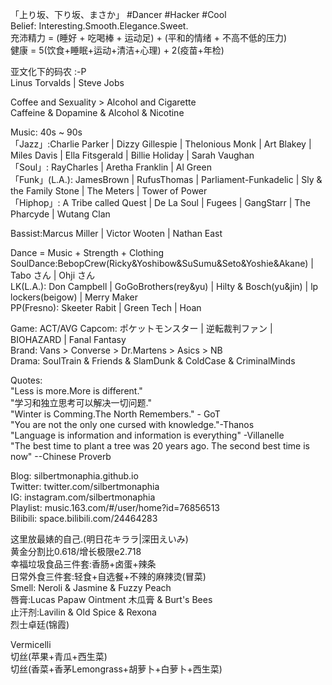 「上り坂、下り坂、まさか」
#Dancer #Hacker #Cool  
Belief: Interesting.Smooth.Elegance.Sweet.  
充沛精力 = (睡好 + 吃喝棒 + 运动足) + (平和的情绪 + 不高不低的压力)  
健康 = 5(饮食+睡眠+运动+清洁+心理) + 2(疫苗+年检)  

亚文化下的码农 :-P  
Linus Torvalds | Steve Jobs   

Coffee and Sexuality > Alcohol and Cigarette   
Caffeine & Dopamine & Alcohol & Nicotine  

Music: 40s ~ 90s  
「Jazz」:Charlie Parker | Dizzy Gillespie | Thelonious Monk |  Art Blakey | Miles Davis | Ella Fitsgerald | Billie Holiday | Sarah Vaughan  
「Soul」: RayCharles | Aretha Franklin | Al Green  
「Funk」(L.A.): JamesBrown | RufusThomas | Parliament-Funkadelic |  Sly & the Family Stone | The Meters | Tower of Power  
「Hiphop」: A Tribe called Quest | De La Soul  | Fugees | GangStarr | The Pharcyde |  Wutang Clan   

Bassist:Marcus Miller | Victor Wooten | Nathan East  

Dance = Music + Strength + Clothing  
SoulDance:BebopCrew(Ricky&Yoshibow&SuSumu&Seto&Yoshie&Akane) | Tabo さん | Ohji さん  
LK(L.A.): Don Campbell | GoGoBrothers(rey&yu) | Hilty & Bosch(yu&jin) | lp lockers(beigow) | Merry Maker  
PP(Fresno): Skeeter Rabit | Green Tech | Hoan  

Game: ACT/AVG
  Capcom: ポケットモンスター | 逆転裁判ファン |  BIOHAZARD | Fanal Fantasy  
Brand: Vans > Converse > Dr.Martens > Asics > NB  
Drama: SoulTrain & Friends & SlamDunk & ColdCase & CriminalMinds  

Quotes:  
"Less is more.More is different."  
"学习和独立思考可以解决一切问题."  
"Winter is Comming.The North Remembers." - GoT  
"You are not the only one cursed with knowledge."-Thanos  
"Language is information and information is everything" -Villanelle  
"The best time to plant a tree was 20 years ago. The second best time is now" --Chinese Proverb  

Blog: silbertmonaphia.github.io  
Twitter: twitter.com/silbertmonaphia  
IG: instagram.com/silbertmonaphia  
Playlist: music.163.com/#/user/home?id=76856513  
Bilibili: space.bilibili.com/24464283  

这里放最婊的自己.(明日花キララ|深田えいみ)  
黄金分割比0.618/增长极限e2.718  
幸福垃圾食品三件套:香肠+卤蛋+辣条  
日常外食三件套:轻食+自选餐+不辣的麻辣烫(冒菜)  
Smell: Neroli & Jasmine & Fuzzy Peach  
唇膏:Lucas Papaw Ointment 木瓜膏 & Burt's Bees  
止汗剂:Lavilin & Old Spice & Rexona  
烈士卓廷(锦霞)  

Vermicelli  
切丝(苹果+青瓜+西生菜)  
切丝(香菜+香茅Lemongrass+胡萝卜+白萝卜+西生菜)  